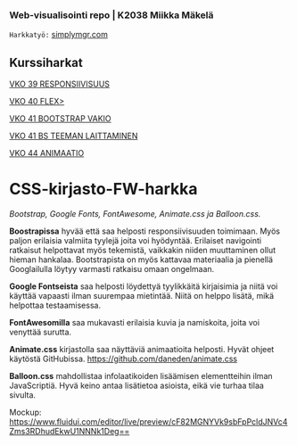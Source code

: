 ### Web-visualisointi repo | K2038 Miikka Mäkelä

`Harkkatyö:` <a href="simplymgr.com">simplymgr.com</a>

## Kurssiharkat

<a href="mgrmjp.github.io/vko39">VKO 39 RESPONSIIVISUUS</a>

<a href="mgrmjp.github.io/vko40">VKO 40 FLEX></a>

<a href="mgrmjp.github.io/vko41">VKO 41 BOOTSTRAP VAKIO</a>

<a href="mgrmjp.github.io/vko41/bs-teema">VKO 41 BS TEEMAN LAITTAMINEN</a>

<a href="mgrmjp.github.io/vko44">VKO 44 ANIMAATIO</a>

# CSS-kirjasto-FW-harkka
*Bootstrap, Google Fonts, FontAwesome, Animate.css ja Balloon.css.*  
  
**Boostrapissa** hyvää että saa helposti responsiivisuuden toimimaan. Myös paljon erilaisia valmiita tyylejä joita voi hyödyntää. Erilaiset navigointi ratkaisut helpottavat myös tekemistä, vaikkakin niiden muuttaminen ollut hieman hankalaa. Bootstrapista on myös kattavaa materiaalia ja pienellä Googlailulla löytyy varmasti ratkaisu omaan ongelmaan.  
  
**Google Fontseista** saa helposti löydettyä tyylikkäitä kirjaisimia ja niitä voi käyttää vapaasti ilman suurempaa mietintää. Niitä on helppo lisätä, mikä helpottaa testaamisessa.
  
**FontAwesomilla** saa mukavasti erilaisia kuvia ja namiskoita, joita voi venyttää surutta.
  
**Animate.css** kirjastolla saa näyttäviä animaatioita helposti. Hyvät ohjeet käytöstä GitHubissa. https://github.com/daneden/animate.css
  
**Balloon.css** mahdollistaa infolaatikoiden lisäämisen elementteihin ilman JavaScriptiä. Hyvä keino antaa lisätietoa asioista, eikä vie turhaa tilaa sivulta.
  
Mockup: https://www.fluidui.com/editor/live/preview/cF82MGNYVk9sbFpPcldJNVc4Zms3RDhudEkwU1NNNk1Deg==
